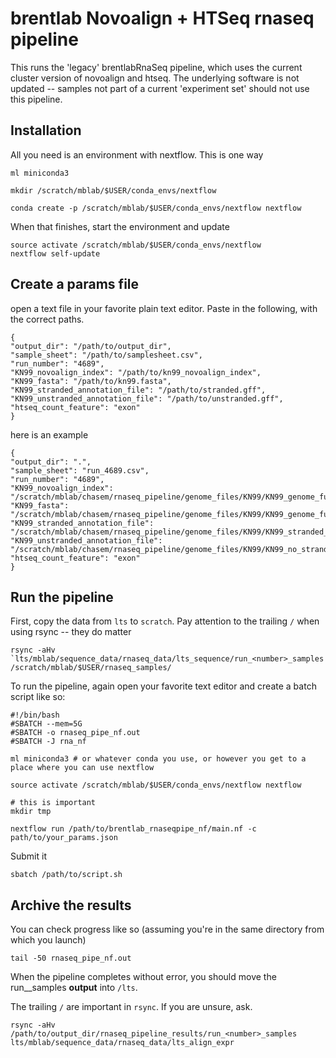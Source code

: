 # brentlab Novoalign + HTSeq rnaseq pipeline

This runs the 'legacy' brentlabRnaSeq pipeline, which uses the current cluster version of novoalign and htseq. The underlying software is not updated -- samples not part of a current 'experiment set' should not use this pipeline.

## Installation

All you need is an environment with nextflow. This is one way

```{bash}
ml miniconda3

mkdir /scratch/mblab/$USER/conda_envs/nextflow

conda create -p /scratch/mblab/$USER/conda_envs/nextflow nextflow
```

When that finishes, start the environment and update

```{bash}
source activate /scratch/mblab/$USER/conda_envs/nextflow
nextflow self-update
```

## Create a params file

open a text file in your favorite plain text editor.
Paste in the following, with the correct paths.

```{json}
{
"output_dir": "/path/to/output_dir",
"sample_sheet": "/path/to/samplesheet.csv",
"run_number": "4689",
"KN99_novoalign_index": "/path/to/kn99_novoalign_index",
"KN99_fasta": "/path/to/kn99.fasta",
"KN99_stranded_annotation_file": "/path/to/stranded.gff",
"KN99_unstranded_annotation_file": "/path/to/unstranded.gff",
"htseq_count_feature": "exon"
}

```

here is an example

```{json}
{
"output_dir": ".",
"sample_sheet": "run_4689.csv",
"run_number": "4689",
"KN99_novoalign_index": "/scratch/mblab/chasem/rnaseq_pipeline/genome_files/KN99/KN99_genome_fungidb.nix",
"KN99_fasta": "/scratch/mblab/chasem/rnaseq_pipeline/genome_files/KN99/KN99_genome_fungidb.fasta",
"KN99_stranded_annotation_file": "/scratch/mblab/chasem/rnaseq_pipeline/genome_files/KN99/KN99_stranded_annotations_fungidb_augment.gff",
"KN99_unstranded_annotation_file": "/scratch/mblab/chasem/rnaseq_pipeline/genome_files/KN99/KN99_no_strand_annotations_fungidb_augment.gff",
"htseq_count_feature": "exon"
}
```

## Run the pipeline

First, copy the data from `lts` to `scratch`. Pay attention to the trailing `/` when using rsync -- they do matter

```{bash}
rsync -aHv `lts/mblab/sequence_data/rnaseq_data/lts_sequence/run_<number>_samples /scratch/mblab/$USER/rnaseq_samples/
```

To run the pipeline, again open your favorite text editor and create a batch script like so:

```{bash}
#!/bin/bash
#SBATCH --mem=5G
#SBATCH -o rnaseq_pipe_nf.out
#SBATCH -J rna_nf

ml miniconda3 # or whatever conda you use, or however you get to a place where you can use nextflow

source activate /scratch/mblab/$USER/conda_envs/nextflow nextflow

# this is important
mkdir tmp

nextflow run /path/to/brentlab_rnaseqpipe_nf/main.nf -c path/to/your_params.json
```
Submit it

```{bash}
sbatch /path/to/script.sh
```

## Archive the results

You can check progress like so (assuming you're in the same directory from which you launch)

```{bash}
tail -50 rnaseq_pipe_nf.out
```

When the pipeline completes without error, you should move the run_<number>_samples __output__ into `/lts`.

The trailing `/` are important in `rsync`. If you are unsure, ask.

```{bash}
rsync -aHv /path/to/output_dir/rnaseq_pipeline_results/run_<number>_samples lts/mblab/sequence_data/rnaseq_data/lts_align_expr
```